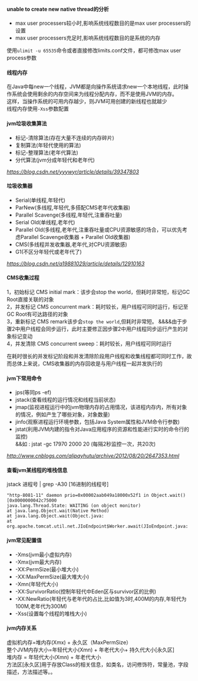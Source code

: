#### unable to create new native thread的分析
+ max user processers较小时,影响系统线程数目的是max user processers的设置
+ max user processers充足时,影响系统线程数目的是系统的内存

使用`ulimit -u 65535`命令或者直接修改limits.conf文件，都可修改max user process参数

#### 线程内存
在Java中每new一个线程，JVM都是向操作系统请求new一个本地线程，此时操作系统会使用剩余的内存空间来为线程分配内存，而不是使用JVM的内存。  
这样，当操作系统的可用内存越少，则JVM可用创建的新线程也就越少  
线程内存使用`-Xss`参数配置


#### jvm垃圾收集算法
+ 标记-清除算法(存在大量不连续的内存碎片)
+ 复制算法(年轻代使用的算法)
+ 标记-整理算法(老年代算法)
+ 分代算法(jvm分成年轻代和老年代)  

*https://blog.csdn.net/yyywyr/article/details/39347803*


#### 垃圾收集器
+ Serial(单线程,年轻代)
+ ParNew(多线程,年轻代,多搭配CMS老年代收集器)
+ Parallel Scavenge(多线程,年轻代,注重吞吐量)
+ Serial Old(单线程,老年代)
+ Parallel Old(多线程,老年代,注重吞吐量或CPU资源敏感的场合，可以优先考虑Parallel Scavenge收集器 + Parallel Old收集器)
+ CMS(多线程并发收集器,老年代,对CPU资源敏感)
+ G1(不区分年轻代或老年代了)

*https://blog.csdn.net/a19881029/article/details/12910163*

#### CMS收集过程
1，初始标记 CMS initial mark：该步会stop the world，但耗时非常短，标记GC Root直接关联的对象  
2，并发标记 CMS concurrent mark：耗时较长，用户线程可同时运行，标记至GC Root有可达路径的对象  
3，重新标记 CMS remark该步会`stop the world`,但耗时非常短。
    &amp;&amp;&amp;&amp;由于步骤2中用户线程会同步运行，此时主要修正因步骤2中用户线程同步运行产生的对象标记变动  
4，并发清除 CMS concurrent sweep：耗时较长，用户线程可同时运行

在耗时很长的并发标记阶段和并发清除阶段用户线程和收集线程都可同时工作，故而总体上来说，CMS收集器的内存回收是与用户线程一起并发执行的


#### jvm下常用命令
+ jps(等同ps -ef)
+ jstack(查看线程的运行情况和线程当前状态)
+ jmap(监视进程运行中的jvm物理内存的占用情况，该进程内存内，所有对象的情况，例如产生了哪些对象，对象数量)
+ jinfo(观察进程运行环境参数，包括Java System属性和JVM命令行参数)
+ jstat(利用JVM内建的指令对Java应用程序的资源和性能进行实时的命令行的监控)   
   &amp;&amp;如 :  jstat -gc 17970 2000 20 (每隔2秒监控一次，共20次)

*http://www.cnblogs.com/alipayhutu/archive/2012/08/20/2647353.html*


#### 查看jvm某线程的堆栈信息
jstack 进程号 | grep -A30 [16进制的线程号]
```
"http-8081-11" daemon prio=0x00002aab049a18000x52f1 in Object.wait() [0x0000000042c75000
java.lang.Thread.State: WAITING (on object monitor)       
at java.lang.Object.wait(Native Method)  
at java.lang.Object.wait(Object.java:
at org.apache.tomcat.util.net.JIoEndpoint$Worker.await(JIoEndpoint.java:
```

#### jvm常见配置值
+ -Xms(jvm最小虚拟内存)
+ -Xmx(jvm最大内存)
+ -XX:PermSize(最小堆大小)
+ -XX:MaxPermSize(最大堆大小)
+ -Xmn(年轻代大小)
+ -XX:SurvivorRatio(控制年轻代中Eden区与survivor区的比例)
+ -XX:NewRatio(年轻代与老年代的占比,比如值为3时,400M的内存,年轻代为100M,老年代为300M) 
+ -Xss(设置每个线程的堆栈大小)


#### jvm内存关系
虚拟机内存=堆内存(Xmx) +  永久区（MaxPermSize）  
整个JVM内存大小=年轻代大小(Xmn) + 年老代大小+ 持久代大小[永久区]  
堆内存 = 年轻代大小(Xmn) + 年老代大小  
方法区[永久区]用于存放Class的相关信息，如类名，访问修饰符，常量池，字段描述，方法描述等。。

